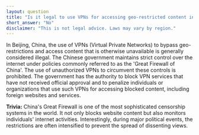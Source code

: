 ```yaml
---
layout: question
title: "Is it legal to use VPNs for accessing geo-restricted content in Beijing, China?"
short_answer: "No"
disclaimer: "This is not legal advice. Laws may vary by region."
---
```


In Beijing, China, the use of VPNs (Virtual Private Networks) to bypass geo-restrictions and access content that is otherwise unavailable is generally considered illegal. The Chinese government maintains strict control over the internet under policies commonly referred to as the 'Great Firewall of China'. The use of unauthorized VPNs to circumvent these controls is prohibited. The government has the authority to block VPN services that have not received official approval and to penalize individuals or organizations that use such VPNs for accessing blocked content, including foreign websites and services.

**Trivia:** China's Great Firewall is one of the most sophisticated censorship systems in the world. It not only blocks website content but also monitors individuals' internet activities. Interestingly, during major political events, the restrictions are often intensified to prevent the spread of dissenting views.
